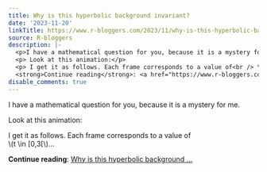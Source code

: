 ```yaml
---
title: Why is this hyperbolic background invariant?
date: '2023-11-20'
linkTitle: https://www.r-bloggers.com/2023/11/why-is-this-hyperbolic-background-invariant/
source: R-bloggers
description: |-
  <p>I have a mathematical question for you, because it is a mystery for me.</p>
  <p> Look at this animation:</p>
  <p> I get it as follows. Each frame corresponds to a value of<br /> \(t \in [0,3[\)...</p>
  <strong>Continue reading</strong>: <a href="https://www.r-bloggers.com/2023/11/why-is-this-hyperbolic-background-invariant/">Why is this hyperbolic background ...
disable_comments: true
---
```

<p>I have a mathematical question for you, because it is a mystery for me.</p>
<p> Look at this animation:</p>
<p> I get it as follows. Each frame corresponds to a value of<br /> \(t \in [0,3[\)...</p>
<strong>Continue reading</strong>: <a href="https://www.r-bloggers.com/2023/11/why-is-this-hyperbolic-background-invariant/">Why is this hyperbolic background ...